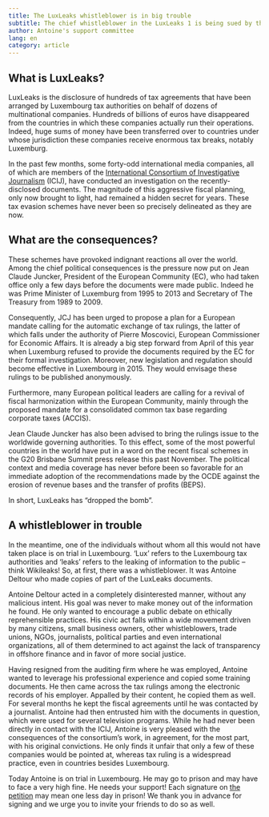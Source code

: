 ```yaml
---
title: The LuxLeaks whistleblower is in big trouble
subtitle: The chief whistleblower in the LuxLeaks 1 is being sued by the Luxembourg justice.
author: Antoine's support committee
lang: en
category: article
---
```


## What is LuxLeaks?

LuxLeaks is the disclosure of hundreds of tax agreements that have been arranged by Luxembourg tax authorities on behalf of dozens of multinational companies. Hundreds of billions of euros have disappeared from the countries in which these companies actually run their operations. Indeed,  huge sums of money have been transferred over to countries under whose jurisdiction these companies receive enormous tax breaks, notably Luxemburg.

In the past few months, some forty-odd international media companies, all of which are members of the [International Consortium of Investigative Journalism](https://www.icij.org/project/luxembourg-leaks) (ICIJ), have conducted an investigation on the recently-disclosed documents. The magnitude of this aggressive fiscal planning, only now brought to light, had remained a hidden secret for years. These tax evasion schemes have never been so precisely delineated as they are now.

## What are the consequences?

These schemes have provoked indignant reactions all over the world.  Among the chief political consequences is the pressure now put on Jean Claude Juncker, President of the European Community (EC), who had taken office only a few days before the documents were made public. Indeed he was Prime Minister of Luxemburg from 1995 to 2013 and Secretary of The Treasury from 1989 to 2009.

Consequently, JCJ has been urged to propose a plan for a European mandate calling for the automatic exchange of tax rulings, the latter of which falls under the authority of Pierre Moscovici, European Commissioner for Economic Affairs. It is already a big step forward from April of this year when Luxemburg refused to provide the documents required by the EC for their formal investigation. Moreover, new legislation and regulation should become effective in Luxembourg in 2015. They would envisage these rulings to be published anonymously.

Furthermore, many European political leaders are calling for a revival of fiscal harmonization within the European Community, mainly through the proposed mandate for a consolidated common tax base regarding corporate taxes (ACCIS).

Jean Claude Juncker has also been advised to bring the rulings issue to the worldwide governing authorities. To this effect, some of the most powerful countries in the world have put in a word on the recent fiscal schemes in the G20 Brisbane Summit press release this past November. The political context and media coverage has never before been so favorable for an immediate adoption of the recommendations made by the OCDE against the erosion of revenue bases and the transfer of profits (BEPS).

In short, LuxLeaks has “dropped the bomb”.

## A whistleblower in trouble

In the meantime, one of the individuals without whom all this would not have taken place is on trial in Luxembourg. ‘Lux’ refers to the Luxembourg tax authorities and ‘leaks’ refers to the leaking of information to the public – think Wikileaks! So, at first, there was a whistleblower. It was Antoine Deltour who made copies of part of the LuxLeaks documents.

Antoine Deltour acted in a completely disinterested manner, without any malicious intent. His goal was never to make money out of the information he found. He only wanted to encourage a public debate on ethically reprehensible practices. His civic act falls within a wide movement driven by many citizens, small business owners, other whistleblowers, trade unions, NGOs, journalists, political parties and even international organizations, all of them determined to act against the lack of transparency in offshore finance and in favor of more social justice.

Having resigned from the auditing firm where he was employed, Antoine wanted to leverage his professional experience and copied some training documents. He then came across the tax rulings among the electronic records of his employer. Appalled by their content, he copied them as well. For several months he kept the fiscal agreements until he was contacted by a journalist.  Antoine had then entrusted him with the documents in question, which were used for several television programs. While he had never been directly in contact with the ICIJ, Antoine is very pleased with the consequences of the consortium’s work, in agreement, for  the most part, with his original convictions. He only finds it unfair that only a few of these companies would be pointed at, whereas tax ruling is a widespread practice, even in countries besides Luxembourg.

Today Antoine is on trial in Luxembourg. He may go to prison and may have to face a very high fine. He needs your support! Each signature on [the petition](//www.change.org/SupportAntoineDeltour) may mean one less day in prison! We thank you in advance for signing and we urge you to invite your friends to do so as well.
